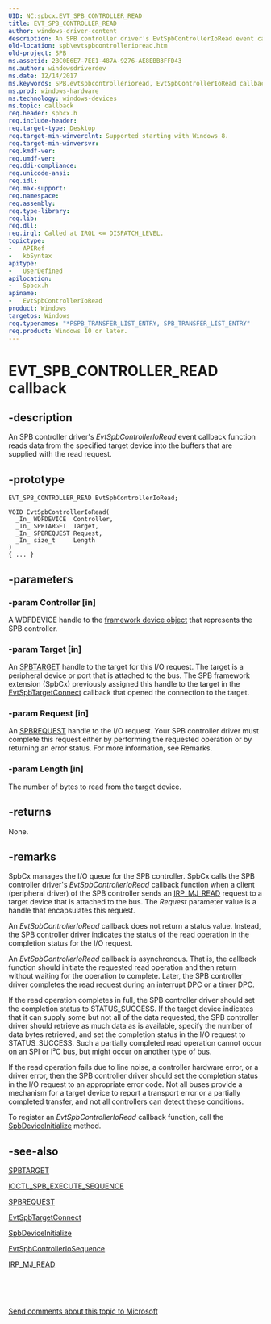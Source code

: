 ```yaml
---
UID: NC:spbcx.EVT_SPB_CONTROLLER_READ
title: EVT_SPB_CONTROLLER_READ
author: windows-driver-content
description: An SPB controller driver's EvtSpbControllerIoRead event callback function reads data from the specified target device into the buffers that are supplied with the read request.
old-location: spb\evtspbcontrollerioread.htm
old-project: SPB
ms.assetid: 2BC0E6E7-7EE1-487A-9276-AE8EBB3FFD43
ms.author: windowsdriverdev
ms.date: 12/14/2017
ms.keywords: SPB.evtspbcontrollerioread, EvtSpbControllerIoRead callback function [Buses], EvtSpbControllerIoRead, EVT_SPB_CONTROLLER_READ, EVT_SPB_CONTROLLER_READ, spbcx/EvtSpbControllerIoRead
ms.prod: windows-hardware
ms.technology: windows-devices
ms.topic: callback
req.header: spbcx.h
req.include-header: 
req.target-type: Desktop
req.target-min-winverclnt: Supported starting with Windows 8.
req.target-min-winversvr: 
req.kmdf-ver: 
req.umdf-ver: 
req.ddi-compliance: 
req.unicode-ansi: 
req.idl: 
req.max-support: 
req.namespace: 
req.assembly: 
req.type-library: 
req.lib: 
req.dll: 
req.irql: Called at IRQL <= DISPATCH_LEVEL.
topictype:
-	APIRef
-	kbSyntax
apitype:
-	UserDefined
apilocation:
-	Spbcx.h
apiname:
-	EvtSpbControllerIoRead
product: Windows
targetos: Windows
req.typenames: "*PSPB_TRANSFER_LIST_ENTRY, SPB_TRANSFER_LIST_ENTRY"
req.product: Windows 10 or later.
---
```


# EVT_SPB_CONTROLLER_READ callback


## -description


An SPB controller driver's <i>EvtSpbControllerIoRead</i> event callback function reads data from the specified target device into the buffers that are supplied with the read request.


## -prototype


````
EVT_SPB_CONTROLLER_READ EvtSpbControllerIoRead;

VOID EvtSpbControllerIoRead(
  _In_ WDFDEVICE  Controller,
  _In_ SPBTARGET  Target,
  _In_ SPBREQUEST Request,
  _In_ size_t     Length
)
{ ... }
````


## -parameters




### -param Controller [in]

A WDFDEVICE handle to the <a href="https://msdn.microsoft.com/6be47eac-d6e4-43d1-bf2d-d49dcb2273c0">framework device object</a> that represents the SPB controller.


### -param Target [in]

An <a href="https://docs.microsoft.com/en-us/windows-hardware/drivers/spb/spbcx-object-handles">SPBTARGET</a> handle to the target for this I/O request. The target is a peripheral device or port that is attached to the bus. The SPB framework extension (SpbCx) previously assigned this handle to the target in the <a href="https://msdn.microsoft.com/D90DD169-A989-4D08-B1B8-BDE7EC9B7A82">EvtSpbTargetConnect</a> callback that opened the connection to the target.


### -param Request [in]

An <a href="https://docs.microsoft.com/en-us/windows-hardware/drivers/spb/spbcx-object-handles">SPBREQUEST</a> handle to the I/O request. Your SPB controller driver must complete this request either by performing the requested operation or by returning an error status. For more information, see Remarks.


### -param Length [in]

The number of bytes to read from the target device.


## -returns


None.



## -remarks


SpbCx manages the I/O queue for the SPB controller. SpbCx calls the SPB controller driver's <i>EvtSpbControllerIoRead</i> callback function when a client (peripheral driver) of the SPB controller sends an <a href="https://msdn.microsoft.com/library/windows/hardware/ff549327">IRP_MJ_READ</a> request to a target device that is attached to the bus. The <i>Request</i> parameter value is a handle that encapsulates this request.

An <i>EvtSpbControllerIoRead</i> callback does not return a status value. Instead, the SPB controller driver indicates the status of the read operation in the completion status for the I/O request.

An <i>EvtSpbControllerIoRead</i> callback is asynchronous.  That is, the callback function should initiate the requested read operation and then return without waiting for the operation to complete. Later, the SPB controller driver completes the read request during an interrupt DPC or a timer DPC.

If the read operation completes in full, the SPB controller driver should set the completion status to  STATUS_SUCCESS. If the target device indicates that it can supply some but not all  of the data requested, the SPB controller driver should retrieve as much data as is available, specify the number of data bytes retrieved, and set the completion status in the I/O request to  STATUS_SUCCESS. Such a partially completed read operation cannot occur on an SPI or I²C bus, but might occur on another type of bus.

If the read operation fails due to line noise, a controller hardware error, or a driver error, then the SPB controller driver should set the completion status in the I/O request to an appropriate error code. Not all buses provide a mechanism for a target device to report a transport error or a partially completed transfer, and not all controllers can detect these conditions.

To register an <i>EvtSpbControllerIoRead</i> callback function, call the <a href="https://msdn.microsoft.com/library/windows/hardware/hh450919">SpbDeviceInitialize</a> method.



## -see-also

<a href="https://docs.microsoft.com/en-us/windows-hardware/drivers/spb/spbcx-object-handles">SPBTARGET</a>

<a href="https://msdn.microsoft.com/library/windows/hardware/hh450857">IOCTL_SPB_EXECUTE_SEQUENCE</a>

<a href="https://docs.microsoft.com/en-us/windows-hardware/drivers/spb/spbcx-object-handles">SPBREQUEST</a>

<a href="https://msdn.microsoft.com/D90DD169-A989-4D08-B1B8-BDE7EC9B7A82">EvtSpbTargetConnect</a>

<a href="https://msdn.microsoft.com/library/windows/hardware/hh450919">SpbDeviceInitialize</a>

<a href="https://msdn.microsoft.com/C56F1528-5FDA-4BC9-AB32-7882FB0F7713">EvtSpbControllerIoSequence</a>

<a href="https://msdn.microsoft.com/library/windows/hardware/ff549327">IRP_MJ_READ</a>

 

 

<a href="mailto:wsddocfb@microsoft.com?subject=Documentation%20feedback [SPB\buses]:%20EVT_SPB_CONTROLLER_READ callback function%20 RELEASE:%20(12/14/2017)&amp;body=%0A%0APRIVACY STATEMENT%0A%0AWe use your feedback to improve the documentation. We don't use your email address for any other purpose, and we'll remove your email address from our system after the issue that you're reporting is fixed. While we're working to fix this issue, we might send you an email message to ask for more info. Later, we might also send you an email message to let you know that we've addressed your feedback.%0A%0AFor more info about Microsoft's privacy policy, see http://privacy.microsoft.com/en-us/default.aspx." title="Send comments about this topic to Microsoft">Send comments about this topic to Microsoft</a>

